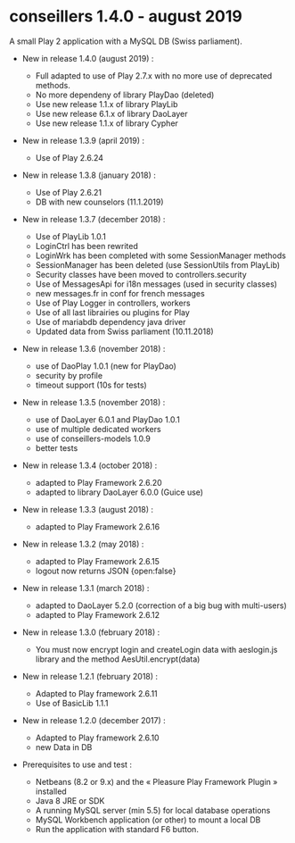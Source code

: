 # conseillers 1.4.0 - august 2019
A small Play 2 application with a MySQL DB (Swiss parliament).

* New in release 1.4.0 (august 2019) :
  * Full adapted to use of Play 2.7.x with no more use of deprecated methods.
  * No more dependeny of library PlayDao (deleted)
  * Use new release 1.1.x of library PlayLib
  * Use new release 6.1.x of library DaoLayer
  * Use new release 1.1.x of library Cypher
 
* New in release 1.3.9 (april 2019) :
  * Use of Play 2.6.24

* New in release 1.3.8 (january 2018) :
  * Use of Play 2.6.21
  * DB with new counselors (11.1.2019)

* New in release 1.3.7 (december 2018) :
  * Use of PlayLib 1.0.1
  * LoginCtrl has been rewrited
  * LoginWrk has been completed with some SessionManager methods
  * SessionManager has been deleted (use SessionUtils from PlayLib)
  * Security classes have been moved to controllers.security
  * Use of MessagesApi for i18n messages (used in security classes)
  * new messages.fr in conf for french messages
  * Use of Play Logger in controllers, workers
  * Use of all last librairies ou plugins for Play
  * Use of mariabdb dependency java driver
  * Updated data from Swiss parliament (10.11.2018)

* New in release 1.3.6 (november 2018) :
  * use of DaoPlay 1.0.1 (new for PlayDao)
  * security by profile
  * timeout support (10s for tests)

* New in release 1.3.5 (november 2018) :
  * use of DaoLayer 6.0.1 and PlayDao 1.0.1
  * use of multiple dedicated workers
  * use of conseillers-models 1.0.9
  * better tests

* New in release 1.3.4 (october 2018) :
  * adapted to Play Framework 2.6.20
  * adapted to library DaoLayer 6.0.0 (Guice use)

* New in release 1.3.3 (august 2018) :
  * adapted to Play Framework 2.6.16

* New in release 1.3.2 (may 2018) :
  * adapted to Play Framework 2.6.15
  * logout now returns JSON {open:false}

* New in release 1.3.1 (march 2018) :
  * adapted to DaoLayer 5.2.0 (correction of a big bug with multi-users)
  * adapted to Play Framework 2.6.12

* New in release 1.3.0 (february 2018) :
  * You must now encrypt login and createLogin data with aeslogin.js
library and the method AesUtil.encrypt(data)

* New in release 1.2.1 (february 2018) :
  * Adapted to Play framework 2.6.11
  * Use of BasicLib 1.1.1

* New in release 1.2.0 (december 2017) :
  * Adapted to Play framework 2.6.10
  * new Data in DB

* Prerequisites to use and test :
  * Netbeans (8.2 or 9.x) and the « Pleasure Play Framework Plugin » installed
  * Java 8 JRE or SDK
  * A running MySQL server (min 5.5) for local database operations
  * MySQL Workbench application (or other) to mount a local DB
  * Run the application with standard F6 button.




